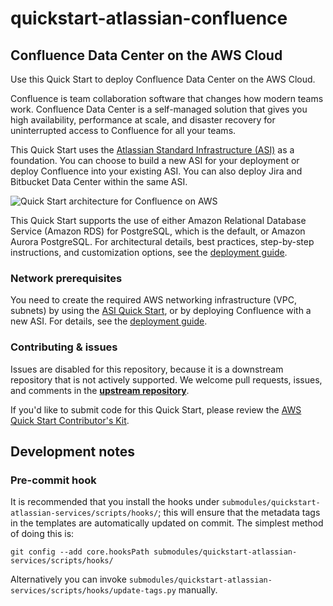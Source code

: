 # quickstart-atlassian-confluence
## Confluence Data Center on the AWS Cloud

Use this Quick Start to deploy Confluence Data Center on the AWS Cloud.

Confluence is team collaboration software that changes how modern teams work. Confluence Data Center is a self-managed solution that gives you high availability, performance at scale, and disaster recovery for uninterrupted access to Confluence for all your teams.

This Quick Start uses the [Atlassian Standard Infrastructure (ASI)](https://fwd.aws/xYyYy) as a foundation. You can choose to build a new ASI for your deployment or deploy Confluence into your existing ASI. You can also deploy Jira and Bitbucket Data Center within the same ASI.

![Quick Start architecture for Confluence on AWS](https://d1.awsstatic.com/partner-network/QuickStart/datasheets/confluence-architecture-on-aws.5508e6ae56624048d452932c364e53f554b732b6.png)

This Quick Start supports the use of either Amazon Relational Database Service (Amazon RDS) for PostgreSQL, which is the default, or Amazon Aurora PostgreSQL. For architectural details, best practices, step-by-step instructions, and customization options, see the [deployment guide](https://fwd.aws/kBpWN).

### Network prerequisites

You need to create the required AWS networking infrastructure
(VPC, subnets) by using the [ASI Quick Start](https://fwd.aws/xYyYy), or by deploying Confluence with a new ASI.
For details, see the [deployment guide](https://fwd.aws/kBpWN).

### Contributing & issues

Issues are disabled for this repository, because it is a
downstream repository that is not actively supported.
We welcome pull requests, issues, and comments in the **[upstream repository](https://bitbucket.org/atlassian/atlassian-aws-deployment/src/master/quickstarts/)**.

If you'd like to submit code for this Quick Start, please review the [AWS Quick Start Contributor's Kit](https://aws-quickstart.github.io/). 

## Development notes

### Pre-commit hook

It is recommended that you install the hooks under `submodules/quickstart-atlassian-services/scripts/hooks/`; this will
ensure that the metadata tags in the templates are automatically updated on
commit. The simplest method of doing this is:

    git config --add core.hooksPath submodules/quickstart-atlassian-services/scripts/hooks/

Alternatively you can invoke
`submodules/quickstart-atlassian-services/scripts/hooks/update-tags.py`
manually.
